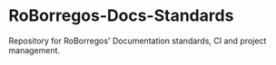 # RoBorregos-Docs-Standards
Repository for RoBorregos' Documentation standards, CI and project management.
